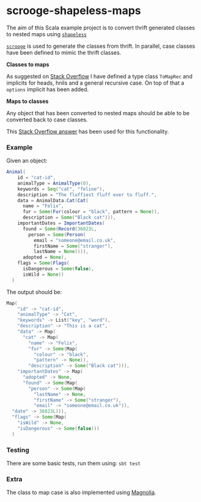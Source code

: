 # scrooge-shapeless-maps

The aim of this Scala example project is to convert thrift generated classes to nested maps using [`shapeless`](https://github.com/milessabin/shapeless)

[`scrooge`](https://github.com/twitter/scrooge) is used to generate the classes from thrift.
In parallel, case classes have been defined to mimic the thrift classes.

**Classes to maps**

As suggested on [Stack Overflow](http://stackoverflow.com/a/31638390) I have defined a type class `ToMapRec` and implicits for heads, hnils and a general recursive case. On top of that a `options` implicit has been added.

**Maps to classes**

Any object that has been converted to nested maps should be able to be converted back to case classes.

This [Stack Overflow answer](http://stackoverflow.com/a/31641779) has been used for this functionality.

### Example
Given an object:
```scala
Animal(
    id = "cat-id",
    animalType = AnimalType(0),
    keywords = Seq("cat", "feline"),
    description = "The fluffiest fluff ever to fluff.",
    data = AnimalData.Cat(Cat(
      name = "Felix",
      fur = Some(Fur(colour = "black", pattern = None)),
      description = Some("Black cat"))),
    importantDates = ImportantDates(
      found = Some(Record(36823L,
        person = Some(Person(
          email = "someone@email.co.uk",
          firstName = Some("stranger"),
          lastName = None)))),
      adopted = None),
    flags = Some(Flags(
      isDangerous = Some(false),
      isWild = None))
  )
```
The output should be:
```scala
Map(
    "id" -> "cat-id",
    "animalType" -> "Cat",
    "keywords" -> List("key", "word"),
    "description" -> "This is a cat",
    "data" -> Map(
      "cat" -> Map(
        "name" -> "Felix",
        "fur" -> Some(Map(
          "colour" -> "black",
          "pattern" -> None)),
        "description" -> Some("Black cat"))),
    "importantDates" -> Map(
      "adopted" -> None,
      "found" -> Some(Map(
        "person" -> Some(Map(
          "lastName" -> None,
          "firstName" -> Some("stranger"),
          "email" -> "someone@email.co.uk")),
  "date" -> 36823L))),
  "flags" -> Some(Map(
    "isWild" -> None,
    "isDangerous" -> Some(false)))
  )
```

### Testing
There are some basic tests, run them using: `sbt test`

### Extra
The class to map case is also implemented using [Magnolia](http://magnolia.work).